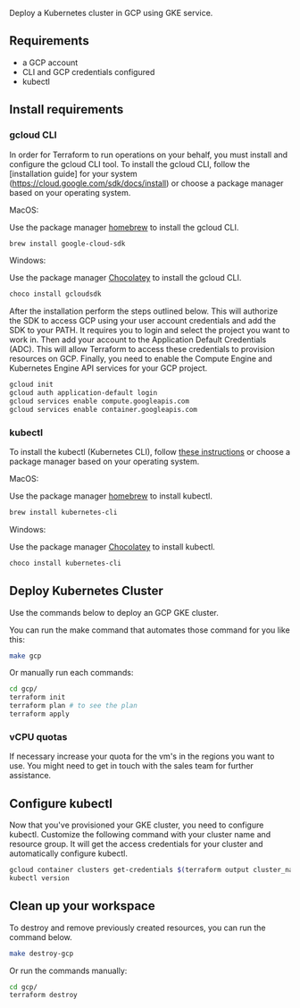 Deploy a Kubernetes cluster in GCP using GKE service.

## Requirements
 * a GCP account
 * CLI and GCP credentials configured
 * kubectl

## Install requirements

### gcloud CLI

In order for Terraform to run operations on your behalf, you must install and configure the gcloud CLI tool.
To install the gcloud CLI, follow the [installation guide] for your system (https://cloud.google.com/sdk/docs/install)
or choose a package manager based on your operating system.

MacOS:

Use the package manager [homebrew](https://formulae.brew.sh/) to install the gcloud CLI.

```bash
brew install google-cloud-sdk
```

Windows:

Use the package manager [Chocolatey](https://chocolatey.org/) to install the gcloud CLI.

```bash
choco install gcloudsdk
```

After the installation perform the steps outlined below. This will authorize the SDK to access GCP using your user account credentials and add the SDK to your PATH. It requires you to login and select the project you want to work in. Then add your account to the Application Default Credentials (ADC). This will allow Terraform to access these credentials to provision resources on GCP. Finally, you need to enable the Compute Engine and Kubernetes Engine API services for your GCP project.

```bash
gcloud init
gcloud auth application-default login
gcloud services enable compute.googleapis.com
gcloud services enable container.googleapis.com
```

### kubectl

To install the kubectl (Kubernetes CLI), follow [these instructions](https://kubernetes.io/docs/tasks/tools/install-kubectl/)
or choose a package manager based on your operating system.

MacOS:

Use the package manager [homebrew](https://formulae.brew.sh/) to install kubectl.

```bash
brew install kubernetes-cli
```

Windows:

Use the package manager [Chocolatey](https://chocolatey.org/) to install kubectl.

```bash
choco install kubernetes-cli
```

## Deploy Kubernetes Cluster

Use the commands below to deploy an GCP GKE cluster.

You can run the make command that automates those command for you like this:

```bash
make gcp
```

Or manually run each commands:

```bash
cd gcp/
terraform init
terraform plan # to see the plan
terraform apply
```

### vCPU quotas

If necessary increase your quota for the vm's in the regions you want to use. You might need to get in touch with the sales team for further assistance.

## Configure kubectl

Now that you've provisioned your GKE cluster, you need to configure kubectl.
Customize the following command with your cluster name and resource group. It will get the access credentials for your cluster and automatically configure kubectl.

```bash
gcloud container clusters get-credentials $(terraform output cluster_name) --zone $(terraform output zone)
kubectl version
```

## Clean up your workspace

To destroy and remove previously created resources, you can run the command below.

```bash
make destroy-gcp
```

Or run the commands manually:

```bash
cd gcp/
terraform destroy
```
